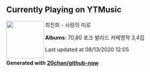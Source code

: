 ## Currently Playing on YTMusic

[<img align="left" width="100" src="https://lh3.googleusercontent.com/TaOHRQg1BrgA2W4K_X2VY8RM7wNPV6-sc9D84vqQc6tqWT17Y2PojDOoKo6cv8oyawHTCRgxn1sEumi0">](https://music.youtube.com/channel/UClk7cQRXORdpcUV9fHDrS9A)

최진희 - 사랑의 미로

**Albums**: 70,80 포크 발라드 카페명작 3,4집

Last updated at 08/13/2020 12:05

#### Generated with [20chan/github-now](https://github.com/20chan/github-now)


<!--
**20chan/20chan** is a ✨ _special_ ✨ repository because its `README.md` (this file) appears on your GitHub profile.

Here are some ideas to get you started:

- 🔭 I’m currently working on ...
- 🌱 I’m currently learning ...
- 👯 I’m looking to collaborate on ...
- 🤔 I’m looking for help with ...
- 💬 Ask me about ...
- 📫 How to reach me: ...
- 😄 Pronouns: ...
- ⚡ Fun fact: ...
-->
